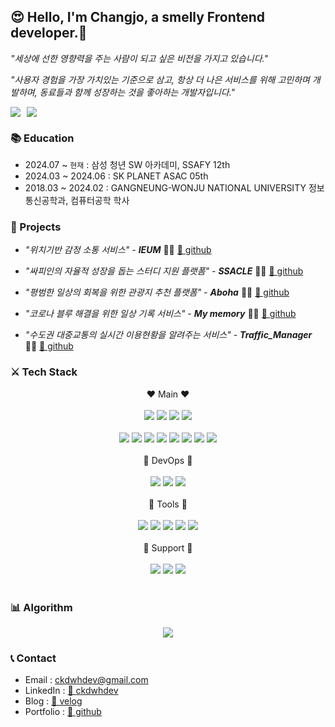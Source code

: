 ## 😍 Hello, I'm Changjo, a smelly Frontend developer.👋

_"세상에 선한 영향력을 주는 사람이 되고 싶은 비전을 가지고 있습니다."_

_"사용자 경험을 가장 가치있는 기준으로 삼고, 항상 더 나은 서비스를 위해 고민하며 개발하며, 동료들과 함께 성장하는 것을 좋아하는 개발자입니다."_


<div align="" style="display: flex; gap: 10px;">
<!-- 포트폴리오 사이트 링크 -->
<a href="https://github.com/pcjo1202/portfolio">
  <img src="https://img.shields.io/badge/Portfolio-1572B6?style=for-the-badge&logo=&logoColor=white"/>
</a>

<!-- 기술 블로그 사이트 링크 -->
<a href="https://velog.io/@pcjo1202">
  <img src="https://img.shields.io/badge/Blog-11B483?style=for-the-badge&logo=velog&logoColor=white"/>
</a>
</div>


### 📚 Education

- 2024.07 ~ `현재` : 삼성 청년 SW 아카데미, SSAFY 12th
- 2024.03 ~ 2024.06 : SK PLANET ASAC 05th
- 2018.03 ~ 2024.02 : GANGNEUNG-WONJU NATIONAL UNIVERSITY 정보통신공학과, 컴퓨터공학 학사

<!-- ### 💼 Experiences -->

### 📝 Projects

- _"위치기반 감정 소통 서비스" - **IEUM**_ 🫱🏻 [🔗 github](https://github.com/pcjo1202/IEUM)

- _"싸피인의 자율적 성장을 돕는 스터디 지원 플랫폼" - **SSACLE**_ 🫱🏻 [🔗 github](https://github.com/pcjo1202/SSACLE)
- _"평범한 일상의 회복을 위한 관광지 추천 플랫폼" - **Aboha**_ 🫱🏻 [🔗 github](https://github.com/pcjo1202/Aboha)

- _"코로나 블루 해결을 위한 일상 기록 서비스" - **My memory**_ 🫱🏻 [🔗 github](https://github.com/pcjo1202/my-memory)

- _"수도권 대중교통의 실시간 이용현황을 알려주는 서비스" - **Traffic_Manager**_ 🫱🏻 [🔗 github](https://github.com/pcjo1202/Traffic_Manager)



### ⚔️ Tech Stack

<div align="center">❤️ Main ❤️</div><br>
<!-- - Language : HTML, CSS, JavaScript, TypeScript, Java -->
<div align="center">
  <img src="https://img.shields.io/badge/HTML5-E34F26?style=for-the-badge&logo=html5&logoColor=white"/>
  <img src="https://img.shields.io/badge/CSS3-1572B6?style=for-the-badge&logo=css3&logoColor=white"/>
  <img src="https://img.shields.io/badge/JavaScript-F7DF1E?style=for-the-badge&logo=javascript&logoColor=black"/>
  <img src="https://img.shields.io/badge/TypeScript-3178C6?style=for-the-badge&logo=typescript&logoColor=white"/>
</div>
 
<br>
 
<!-- - Framework : Vue.js, React, Next.js, TailwindCSS, Styled-components, Redux, zustand, Tanstack Query  -->
<div align="center">
    <img src="https://img.shields.io/badge/Vue.js-4FC08D?style=for-the-badge&logo=vue.js&logoColor=white"/>
    <img src="https://img.shields.io/badge/React-61DAFB?style=for-the-badge&logo=react&logoColor=black"/>
    <img src="https://img.shields.io/badge/Next.js-000000?style=for-the-badge&logo=next.js&logoColor=white"/>
    <img src="https://img.shields.io/badge/TailwindCSS-38BDF8?style=for-the-badge&logo=tailwindcss&logoColor=white"/>
    <img src="https://img.shields.io/badge/StyledComponents-DB7093?style=for-the-badge&logo=styled-components&logoColor=white"/>
    <img src="https://img.shields.io/badge/Redux-764ABC?style=for-the-badge&logo=redux&logoColor=white"/>
    <img src="https://img.shields.io/badge/Zustand-000000?style=for-the-badge&logo=zustand&logoColor=white"/>
    <img src="https://img.shields.io/badge/Tanstack_Query-FF4500?style=for-the-badge&logo=reactquery&logoColor=white"/>
</div>

<br>


<div align="center">🧡 DevOps 🧡</div><br>
<!--- DevOps : AWS, Docker, Nginx -->
<div align="center">
    <img src="https://img.shields.io/badge/AWS-232F3E?style=for-the-badge&logo=amazon-aws&logoColor=white"/>
    <img src="https://img.shields.io/badge/Docker-2496ED?style=for-the-badge&logo=docker&logoColor=white"/>
    <img src="https://img.shields.io/badge/Nginx-009639?style=for-the-badge&logo=nginx&logoColor=white"/>
</div>

<br>

<div align="center">💛 Tools 💛</div><br>
<!-- - Tools : Git, Jenkins, Notion, Figma, Jira -->
<div align="center">
    <img src="https://img.shields.io/badge/Git-F05032?style=for-the-badge&logo=git&logoColor=white"/>
    <img src="https://img.shields.io/badge/Jenkins-D24939?style=for-the-badge&logo=jenkins&logoColor=white"/>
    <img src="https://img.shields.io/badge/Notion-000000?style=for-the-badge&logo=notion&logoColor=white"/>
    <img src="https://img.shields.io/badge/Figma-F24E1E?style=for-the-badge&logo=figma&logoColor=white"/>
    <img src="https://img.shields.io/badge/Jira-0052CC?style=for-the-badge&logo=jira&logoColor=white"/>
</div>

<br>

<!-- Support skill : java, spring, express -->

<div align="center">💚 Support 💚</div><br>
<div align="center">
    <img src="https://img.shields.io/badge/Java-007396?style=for-the-badge&logo=java&logoColor=white"/>
    <img src="https://img.shields.io/badge/Spring-6DB33F?style=for-the-badge&logo=spring&logoColor=white"/>
    <img src="https://img.shields.io/badge/Express-000000?style=for-the-badge&logo=express&logoColor=white"/>
</div>

<br>

### 📊 Algorithm

<div align="center">
  <img src="https://mazassumnida.wtf/api/v2/generate_badge?boj=ckdwhdev" />
</div>


### 📞 Contact

- Email : ckdwhdev@gmail.com
- LinkedIn : [🔗 ckdwhdev](https://www.linkedin.com/in/changjo-park-a22830362/)
- Blog : [🔗 velog](https://velog.io/@pcjo1202)
- Portfolio : [🔗 github](https://github.com/pcjo1202/portfolio)